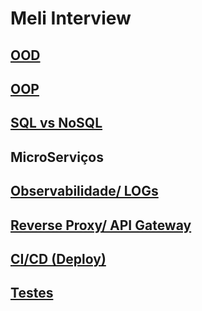 # Meli Interview
## [OOD](https://github.com/alrtas/alrtas.github.io/blob/master/Solid.md)
## [OOP](https://github.com/alrtas/alrtas.github.io/blob/master/Oop.md)

## [SQL vs NoSQL](https://github.com/alrtas/alrtas.github.io/blob/master/Db.md)

## MicroServiços

## [Observabilidade/ LOGs](https://github.com/alrtas/alrtas.github.io/blob/master/Log.md)

## [Reverse Proxy/ API Gateway](https://github.com/alrtas/alrtas.github.io/blob/master/ProxyGateway.md)

## [CI/CD (Deploy)](https://github.com/alrtas/alrtas.github.io/blob/master/Continuous.md)

## [Testes](https://github.com/alrtas/alrtas.github.io/blob/master/Testes.md)
